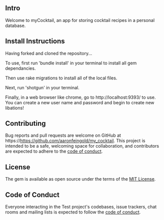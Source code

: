 ## Intro

Welcome to myCocktail, an app for storing cocktail recipes in a personal database.

## Install Instructions
Having forked and cloned the repository...

To use, first run 'bundle install' in your terminal to install all gem dependancies. 

Then use rake migrations to install all of the local files. 

Next, run 'shotgun' in your terminal. 

Finally, in a web browser like chrome, go to http://localhost:9393/ to use. You can create a new user name and password and begin to create new libations!


## Contributing

Bug reports and pull requests are welcome on GitHub at https://https://github.com/aaronfeingold/my_cocktail. This project is intended to be a safe, welcoming space for collaboration, and contributors are expected to adhere to the [code of conduct](https://github.com/Nroulston/brew_tracker/blob/master/CODE_OF_CONDUCT.md).


## License

The gem is available as open source under the terms of the [MIT License](https://opensource.org/licenses/MIT).

## Code of Conduct

Everyone interacting in the Test project's codebases, issue trackers, chat rooms and mailing lists is expected to follow the [code of conduct](https://github.com/Nroulston/brew_tracker/blob/master/CODE_OF_CONDUCT.md).